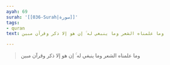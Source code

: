 ```yaml
---
ayah: 69
surah: '[[036-Surah|سورة]]'
tags:
- quran
text: وما علمناه الشعر وما ينبغي له ۚ إن هو إلا ذكر وقرآن مبين

---
```

> وما علمناه الشعر وما ينبغي له ۚ إن هو إلا ذكر وقرآن مبين
